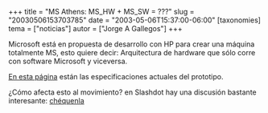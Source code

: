 +++
title = "MS Athens: MS_HW + MS_SW = ???"
slug = "20030506153703785"
date = "2003-05-06T15:37:00-06:00"
[taxonomies]
tema = ["noticias"]
autor = ["Jorge A Gallegos"]
+++

Microsoft está en propuesta de desarrollo con HP para crear una máquina
totalmente MS, esto quiere decir: Arquitectura de hardware que sólo
corre con software Microsoft y viceversa.

[En esta
página](http://seattletimes.nwsource.com/html/businesstechnology/134689749_winhec06.html)
están las especificaciones actuales del prototipo.

¿Cómo afecta esto al movimiento? en Slashdot hay una discusión bastante
interesante:
[chéquenla](http://slashdot.org/articles/03/05/06/1519229.shtml?tid=109&tid=187)
